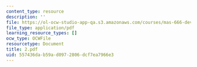 ```yaml
---
content_type: resource
description: ''
file: https://ol-ocw-studio-app-qa.s3.amazonaws.com/courses/mas-666-developmental-entrepreneurship-fall-2003/557436dab59ad0972806dcf7ea7966e3_2.pdf
file_type: application/pdf
learning_resource_types: []
ocw_type: OCWFile
resourcetype: Document
title: 2.pdf
uid: 557436da-b59a-d097-2806-dcf7ea7966e3
---
```

